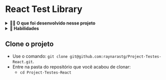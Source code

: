 # React Test Library

<details>
  <summary><strong>👨‍💻 O que foi desenvolvido nesse projeto</strong></summary><br />

Nesse projeto escrevi testes para uma aplicação React que já estava criada e configurada, utilizando Jest e a biblioteca React Testing Library.

A aplicação contém uma implementação completa de todos os requisitos da Pokédex. O meu trabalho foi, para cada requisito listado, escrever testes que garantiam sua corretude.
</details>

<details>
  <summary><strong>💫 Habilidades</strong></summary><br />

Neste projeto foi aplicado os seguintes conceitos:

- Utilizar os seletores (queries) da React-Testing-Library em testes automatizados;

- Simular eventos com a React-Testing-Library em testes automatizados;

- Testar fluxos lógicos assíncronos com a React-Testing-Library;

- Escrever testes que permitam a refatoração da estrutura dos componentes da aplicação sem necessidade de serem alterados;

- Testar inputs. 

</details>

## Clone o projeto

- Use o comando: `git clone git@github.com:raynarastg/Project-Testes-React.git`.
- Entre na pasta do repositório que você acabou de clonar:
  - `cd Project-Testes-React`
